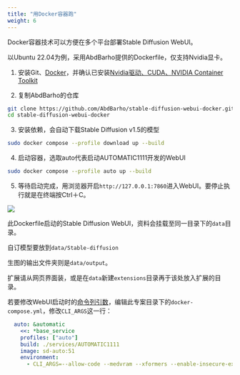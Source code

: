 ```yaml
---
title: "用Docker容器跑"
weight: 6
---
```


Docker容器技术可以方便在多个平台部署Stable Diffusion WebUI。

以Ubuntu 22.04为例，采用AbdBarho提供的Dockerfile，仅支持Nvidia显卡。

1. 安装Git、[Docker](https://docs.docker.com/engine/)，并确认已安装[Nvidia驱动、CUDA、NVIDIA Container Toolkit](https://ivonblog.com/posts/ubuntu-install-nvidia-drivers/)

2. 复制AbdBarho的仓库
```bash
git clone https://github.com/AbdBarho/stable-diffusion-webui-docker.git
cd stable-diffusion-webui-docker
```

3. 安装依赖，会自动下载Stable Diffusion v1.5的模型
```bash
sudo docker compose --profile download up --build
```

4. 启动容器，选取auto代表启动AUTOMATIC1111开发的WebUI
```bash
sudo docker compose --profile auto up --build
```

5. 等待启动完成，用浏览器开启`http://127.0.0.1:7860`进入WebUI。要停止执行就是在终端按Ctrl＋C。

![](../../../images/Screenshot_20230421_131029.webp)

此Dockerfile启动的Stable Diffusion WebUI，资料会挂载至同一目录下的`data`目录。

自订模型要放到`data/Stable-diffusion`

生图的输出文件夹则是`data/output`。

扩展请从网页界面装，或是在`data`新建`extensions`目录再于该处放入扩展的目录。

若要修改WebUI启动时的[命令列引数](..installation/command-line-arguments-and-settings/)，编辑此专案目录下的`docker-compose.yml`，修改`CLI_ARGS`这一行：
```yaml
  auto: &automatic
    <<: *base_service
    profiles: ["auto"]
    build: ./services/AUTOMATIC1111
    image: sd-auto:51
    environment:
      - CLI_ARGS=--allow-code --medvram --xformers --enable-insecure-extension-access --api
```
